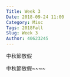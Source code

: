 ```yaml
---
Title: Week 3
Date: 2018-09-24 11:00
Category: Misc
Tags: 2018Fall
Slug: Week 3
Author: 40623245
---
```


中秋節放假

<!-- PELICAN_END_SUMMARY -->
中秋節放假~~~~

